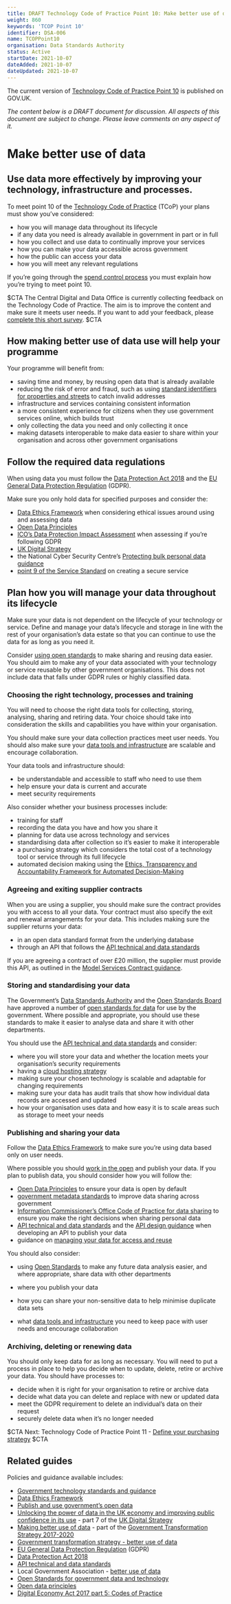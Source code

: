 ```yaml
---
title: DRAFT Technology Code of Practice Point 10: Make better use of data
weight: 860
keywords: 'TCOP Point 10'
identifier: DSA-006
name: TCOPPoint10
organisation: Data Standards Authority
status: Active
startDate: 2021-10-07
dateAdded: 2021-10-07
dateUpdated: 2021-10-07
---
```

The current version of [Technology Code of Practice Point 10](https://www.gov.uk/guidance/make-better-use-of-data) is published on GOV.UK.

_The content below is a DRAFT document for discussion. All aspects of this document are subject to change. Please leave comments on any aspect of it._

# Make better use of data

## Use data more effectively by improving your technology, infrastructure and processes.

To meet point 10 of the [Technology Code of Practice](https://www.gov.uk/guidance/the-technology-code-of-practice) (TCoP) your plans must show you’ve considered:

-   how you will manage data throughout its lifecycle    
-   if any data you need is already available in government in part or in full
-   how you collect and use data to continually improve your services
-   how you can make your data accessible across government
-   how the public can access your data
-   how you will meet any relevant regulations

If you’re going through the [spend control process](https://www.gov.uk/service-manual/agile-delivery/spend-controls-check-if-you-need-approval-to-spend-money-on-a-service) you must explain how you’re trying to meet point 10.

$CTA The Central Digital and Data Office is currently collecting feedback on the Technology Code of Practice. The aim is to improve the content and make sure it meets user needs. If you want to add your feedback, please [complete this short survey](https://surveys.publishing.service.gov.uk/s/betterusedata/). $CTA

## How making better use of data use will help your programme

Your programme will benefit from:

-   saving time and money, by reusing open data that is already available    
-   reducing the risk of error and fraud, such as using [standard identifiers for properties and streets](https://www.gov.uk/government/publications/open-standards-for-government/identifying-property-and-street-information) to catch invalid addresses
-   infrastructure and services containing consistent information
-   a more consistent experience for citizens when they use government services online, which builds trust
-   only collecting the data you need and only collecting it once
-   making datasets interoperable to make data easier to share within your organisation and across other government organisations

## Follow the required data regulations

When using data you must follow the [Data Protection Act 2018](https://www.gov.uk/data-protection) and the [EU General Data Protection Regulation](https://ico.org.uk/for-organisations/guide-to-data-protection/guide-to-the-general-data-protection-regulation-gdpr/) (GDPR).

Make sure you only hold data for specified purposes and consider the:

-   [Data Ethics Framework](https://www.gov.uk/government/publications/data-ethics-framework/data-ethics-framework) when considering ethical issues around using and assessing data    
-   [Open Data Principles](https://opendatacharter.net/)
-   [ICO’s Data Protection Impact Assessment](https://ico.org.uk/for-organisations/guide-to-data-protection/guide-to-the-general-data-protection-regulation-gdpr/data-protection-impact-assessments-dpias/) when assessing if you’re following GDPR
-   [UK Digital Strategy](https://www.gov.uk/government/publications/uk-digital-strategy/7-data-unlocking-the-power-of-data-in-the-uk-economy-and-improving-public-confidence-in-its-use)
-   the National Cyber Security Centre’s [Protecting bulk personal data guidance](https://www.ncsc.gov.uk/collection/protecting-bulk-personal-data)
-   [point 9 of the Service Standard](https://www.gov.uk/service-manual/service-standard/point-9-create-a-secure-service) on creating a secure service

## Plan how you will manage your data throughout its lifecycle

Make sure your data is not dependent on the lifecycle of your technology or service. Define and manage your data’s lifecycle and storage in line with the rest of your organisation’s data estate so that you can continue to use the data for as long as you need it.

Consider [using open standards](https://www.gov.uk/guidance/make-use-of-open-standards) to make sharing and reusing data easier. You should aim to make any of your data associated with your technology or service reusable by other government organisations. This does not include data that falls under GDPR rules or highly classified data.

### Choosing the right technology, processes and training

You will need to choose the right data tools for collecting, storing, analysing, sharing and retiring data. Your choice should take into consideration the skills and capabilities you have within your organisation.

You should make sure your data collection practices meet user needs. You should also make sure your [data tools and infrastructure](https://www.gov.uk/guidance/choose-tools-and-infrastructure-to-make-better-use-of-your-data) are scalable and encourage collaboration.

Your data tools and infrastructure should:

-   be understandable and accessible to staff who need to use them    
-   help ensure your data is current and accurate
-   meet security requirements

Also consider whether your business processes include:

-   training for staff    
-   recording the data you have and how you share it
-   planning for data use across technology and services
-   standardising data after collection so it’s easier to make it interoperable
-   a purchasing strategy which considers the total cost of a technology tool or service through its full lifecycle
- automated decision making using the [Ethics, Transparency and Accountability Framework for Automated Decision-Making](https://www.gov.uk/government/publications/ethics-transparency-and-accountability-framework-for-automated-decision-making/ethics-transparency-and-accountability-framework-for-automated-decision-making)



### Agreeing and exiting supplier contracts

When you are using a supplier, you should make sure the contract provides you with access to all your data. Your contract must also specify the exit and renewal arrangements for your data. This includes making sure the supplier returns your data:

-   in an open data standard format from the underlying database    
-   through an API that follows the [API technical and data standards](https://www.gov.uk/guidance/gds-api-technical-and-data-standards)

If you are agreeing a contract of over £20 million, the supplier must provide this API, as outlined in the [Model Services Contract guidance](https://www.gov.uk/government/publications/model-services-contract).

### Storing and standardising your data

The Government’s [Data Standards Authority](https://www.gov.uk/government/groups/data-standards-authority) and the [Open Standards Board](https://www.gov.uk/government/groups/open-standards-board) have approved a number of [open standards for data](https://www.gov.uk/government/collections/open-standards-for-government-data-and-technology) for use by the government. Where possible and appropriate, you should use these standards to make it easier to analyse data and share it with other departments.

You should use the [API technical and data standards](https://www.gov.uk/guidance/gds-api-technical-and-data-standards) and consider:

-   where you will store your data and whether the location meets your organisation’s security requirements    
-   having a [cloud hosting strategy](https://www.gov.uk/guidance/creating-and-implementing-a-cloud-hosting-strategy)
-   making sure your chosen technology is scalable and adaptable for changing requirements
-   making sure your data has audit trails that show how individual data records are accessed and updated
-   how your organisation uses data and how easy it is to scale areas such as storage to meet your needs






### Publishing and sharing your data

Follow the [Data Ethics Framework](https://www.gov.uk/government/publications/data-ethics-framework/data-ethics-framework) to make sure you’re using data based only on user needs.

Where possible you should [work in the open](https://www.gov.uk/guidance/be-open-and-use-open-source) and publish your data. If you plan to publish data, you should consider how you will follow the:

-   [Open Data Principles](https://opendatacharter.net/) to ensure your data is open by default    
-   [government metadata standards](https://www.gov.uk/government/collections/metadata-standards-for-sharing-and-publishing-data) to improve data sharing across government
-   [Information Commissioner’s Office Code of Practice for data sharing](https://ico.org.uk/media/for-organisations/documents/1068/data_sharing_code_of_practice.pdf) to ensure you make the right decisions when sharing personal data
-   [API technical and data standards](https://www.gov.uk/guidance/gds-api-technical-and-data-standards) and the [API design guidance](https://www.gov.uk/government/collections/api-design-guidance) when developing an API to publish your data
-   guidance on [managing your data for access and reuse](https://www.gov.uk/guidance/manage-your-data-for-access-and-reuse)

You should also consider:

-   using [Open Standards](https://www.gov.uk/government/collections/open-standards-for-government-data-and-technology#adopted-open-standards-for-government) to make any future data analysis easier, and where appropriate, share data with other departments

-   where you publish your data
-   how you can share your non-sensitive data to help minimise duplicate data sets
-   what [data tools and infrastructure](https://www.gov.uk/guidance/choose-tools-and-infrastructure-to-make-better-use-of-your-data) you need to keep pace with user needs and encourage collaboration




### Archiving, deleting or renewing data

You should only keep data for as long as necessary. You will need to put a process in place to help you decide when to update, delete, retire or archive your data. You should have processes to:

-   decide when it is right for your organisation to retire or archive data    
-   decide what data you can delete and replace with new or updated data
-   meet the GDPR requirement to delete an individual’s data on their request
-   securely delete data when it’s no longer needed



$CTA Next: Technology Code of Practice Point 11 - [Define your purchasing strategy](https://www.gov.uk/guidance/define-your-purchasing-strategy) $CTA

## Related guides

Policies and guidance available includes:

-   [Government technology standards and guidance](https://www.gov.uk/guidance/government-technology-standards-and-guidance)
-   [Data Ethics Framework](https://www.gov.uk/government/publications/data-ethics-framework)
-   [Publish and use government’s open data](https://data.gov.uk/)
-   [Unlocking the power of data in the UK economy and improving public confidence in its use](https://www.gov.uk/government/publications/uk-digital-strategy/7-data-unlocking-the-power-of-data-in-the-uk-economy-and-improving-public-confidence-in-its-use) - part 7 of the [UK Digital Strategy](https://www.gov.uk/government/publications/uk-digital-strategy)
-   [Making better use of data](https://www.gov.uk/government/publications/government-transformation-strategy-2017-to-2020/government-transformation-strategy#make-better-use-of-data) - part of the [Government Transformation Strategy 2017-2020](https://www.gov.uk/government/publications/government-transformation-strategy-2017-to-2020)
-   [Government transformation strategy - better use of data](https://www.gov.uk/government/publications/government-transformation-strategy-2017-to-2020/government-transformation-strategy-better-use-of-data)
-   [EU General Data Protection Regulation](http://eur-lex.europa.eu/legal-content/EN/TXT/HTML/?uri=CELEX:32016R0679) (GDPR)
-   [Data Protection Act 2018](http://www.legislation.gov.uk/ukpga/2018/12/contents/enacted)
-   [API technical and data standards](https://www.gov.uk/guidance/gds-api-technical-and-data-standards)
-   Local Government Association - [better use of data](https://www.local.gov.uk/our-support/guidance-and-resources/data-and-transparency/better-use-data)
-   [Open Standards for government data and technology](https://www.gov.uk/government/collections/open-standards-for-government-data-and-technology)
-   [Open data principles](https://opendatacharter.net/)
-   [Digital Economy Act 2017 part 5: Codes of Practice](https://www.gov.uk/government/publications/digital-economy-act-2017-part-5-codes-of-practice)
